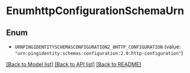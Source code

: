 # EnumhttpConfigurationSchemaUrn

## Enum


* `URNPINGIDENTITYSCHEMASCONFIGURATION2_0HTTP_CONFIGURATION` (value: `"urn:pingidentity:schemas:configuration:2.0:http-configuration"`)


[[Back to Model list]](../README.md#documentation-for-models) [[Back to API list]](../README.md#documentation-for-api-endpoints) [[Back to README]](../README.md)



